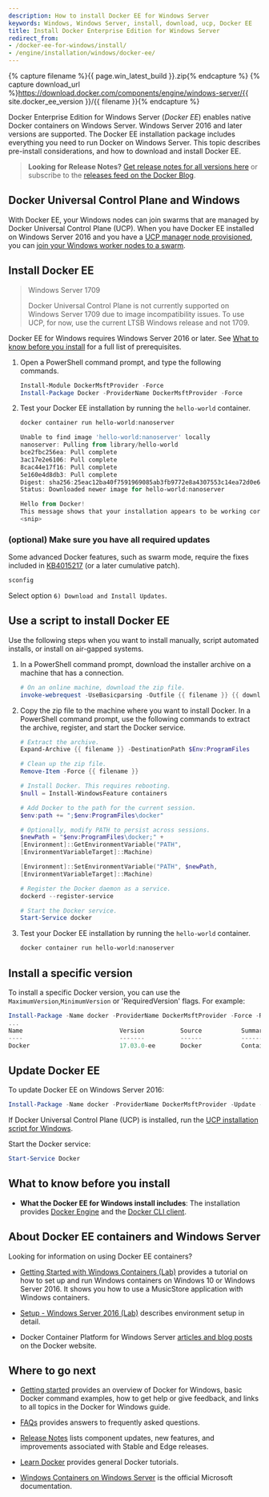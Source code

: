 ```yaml
---
description: How to install Docker EE for Windows Server
keywords: Windows, Windows Server, install, download, ucp, Docker EE
title: Install Docker Enterprise Edition for Windows Server
redirect_from:
- /docker-ee-for-windows/install/
- /engine/installation/windows/docker-ee/
---
```


{% capture filename %}{{ page.win_latest_build }}.zip{% endcapture %}
{% capture download_url %}https://download.docker.com/components/engine/windows-server/{{ site.docker_ee_version }}/{{ filename }}{% endcapture %}


Docker Enterprise Edition for Windows Server (*Docker EE*) enables native
Docker containers on Windows Server. Windows Server 2016 and later versions are supported. The Docker EE installation package
includes everything you need to run Docker on Windows Server.
This topic describes pre-install considerations, and how to download and
install Docker EE.

>**Looking for Release Notes?** [Get release notes for all
versions here](/release-notes/) or subscribe to the
[releases feed on the Docker Blog](http://blog.docker.com/category/engineering/docker-releases/).

## Docker Universal Control Plane and Windows

With Docker EE, your Windows nodes can join swarms that are managed
by Docker Universal Control Plane (UCP). When you have Docker EE installed
on Windows Server 2016 and you have a
[UCP manager node provisioned](/datacenter/ucp/2.2/guides/admin/install/), you can
[join your Windows worker nodes to a swarm](/datacenter/ucp/2.2/guides/admin/configure/join-windows-worker-nodes/).

## Install Docker EE

>Windows Server 1709
>
>Docker Universal Control Plane is not currently supported on Windows Server 1709 due to image incompatibility issues.
>To use UCP, for now, use the current LTSB Windows release and not 1709.


Docker EE for Windows requires Windows Server 2016 or later. See
[What to know before you install](#what-to-know-before-you-install) for a
full list of prerequisites.

1.  Open a PowerShell command prompt, and type the following commands.

    ```PowerShell
    Install-Module DockerMsftProvider -Force
    Install-Package Docker -ProviderName DockerMsftProvider -Force
    ```

2.  Test your Docker EE installation by running the `hello-world` container.

    ```PowerShell
    docker container run hello-world:nanoserver

    Unable to find image 'hello-world:nanoserver' locally
    nanoserver: Pulling from library/hello-world
    bce2fbc256ea: Pull complete
    3ac17e2e6106: Pull complete
    8cac44e17f16: Pull complete
    5e160e4d8db3: Pull complete
    Digest: sha256:25eac12ba40f7591969085ab3fb9772e8a4307553c14ea72d0e6f98b2c8ced9d
    Status: Downloaded newer image for hello-world:nanoserver

    Hello from Docker!
    This message shows that your installation appears to be working correctly.
    <snip>
    ```

### (optional) Make sure you have all required updates

Some advanced Docker features, such as swarm mode, require the fixes included in
[KB4015217](https://support.microsoft.com/en-us/help/4015217/windows-10-update-kb4015217)
(or a later cumulative patch).

```PowerShell
sconfig
```

Select option `6) Download and Install Updates`.

## Use a script to install Docker EE

Use the following steps when you want to install manually, script automated
installs, or install on air-gapped systems.

1.  In a PowerShell command prompt, download the installer archive on a machine
    that has a connection.

    ```PowerShell
    # On an online machine, download the zip file.
    invoke-webrequest -UseBasicparsing -Outfile {{ filename }} {{ download_url }}
    ```

2.  Copy the zip file to the machine where you want to install Docker. In a
    PowerShell command prompt, use the following commands to extract the archive,
    register, and start the Docker service.

    ```PowerShell
    # Extract the archive.
    Expand-Archive {{ filename }} -DestinationPath $Env:ProgramFiles

    # Clean up the zip file.
    Remove-Item -Force {{ filename }}

    # Install Docker. This requires rebooting.
    $null = Install-WindowsFeature containers

    # Add Docker to the path for the current session.
    $env:path += ";$env:ProgramFiles\docker"

    # Optionally, modify PATH to persist across sessions.
    $newPath = "$env:ProgramFiles\docker;" +
    [Environment]::GetEnvironmentVariable("PATH",
    [EnvironmentVariableTarget]::Machine)

    [Environment]::SetEnvironmentVariable("PATH", $newPath,
    [EnvironmentVariableTarget]::Machine)

    # Register the Docker daemon as a service.
    dockerd --register-service

    # Start the Docker service.
    Start-Service docker
    ```

3.  Test your Docker EE installation by running the `hello-world` container.

    ```PowerShell
    docker container run hello-world:nanoserver
    ```

## Install a specific version

To install a specific Docker version, you can use the
`MaximumVersion`,`MinimumVersion` or 'RequiredVersion' flags. For example:

```PowerShell
Install-Package -Name docker -ProviderName DockerMsftProvider -Force -RequiredVersion 17.06.2-ee-5
...
Name                           Version          Source           Summary
----                           -------          ------           -------
Docker                         17.03.0-ee       Docker           Contains Docker EE for use with Windows Server 2016...
```

## Update Docker EE

To update Docker EE on Windows Server 2016:

```PowerShell
Install-Package -Name docker -ProviderName DockerMsftProvider -Update -Force
```

If Docker Universal Control Plane (UCP) is installed, run the
[UCP installation script for Windows](/datacenter/ucp/2.2/guides/admin/configure/join-windows-worker-nodes/#run-the-windows-node-setup-script).

Start the Docker service:

```PowerShell
Start-Service Docker
```

## What to know before you install

* **What the Docker EE for Windows install includes**: The installation
provides [Docker Engine](/engine/userguide/intro.md) and the
[Docker CLI client](/engine/reference/commandline/cli.md).

## About Docker EE containers and Windows Server

Looking for information on using Docker EE containers?

* [Getting Started with Windows Containers (Lab)](https://github.com/docker/labs/blob/master/windows/windows-containers/README.md)
provides a tutorial on how to set up and run Windows containers on Windows 10
or Windows Server 2016. It shows you how to use a MusicStore application with
Windows containers.

* [Setup - Windows Server 2016 (Lab)](https://github.com/docker/labs/blob/master/windows/windows-containers/Setup-Server2016.md)
describes environment setup in detail.

* Docker Container Platform for Windows Server [articles and blog
posts](https://www.docker.com/microsoft/) on the Docker website.

## Where to go next

* [Getting started](/docker-for-windows/index.md) provides an overview of
Docker for Windows, basic Docker command examples, how to get help or give
feedback, and links to all topics in the Docker for Windows guide.

* [FAQs](/docker-for-windows/faqs.md) provides answers to frequently asked
questions.

* [Release Notes](/docker-for-windows/release-notes.md) lists component
updates, new features, and improvements associated with Stable and Edge
releases.

* [Learn Docker](/learn.md) provides general Docker tutorials.

* [Windows Containers on Windows Server](https://docs.microsoft.com/en-us/virtualization/windowscontainers/quick-start/quick-start-windows-server)
is the official Microsoft documentation.
